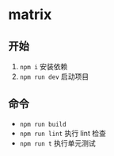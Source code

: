 # matrix

## 开始

1. `npm i` 安装依赖
2. `npm run dev` 启动项目

## 命令

- `npm run build`
- `npm run lint` 执行 lint 检查
- `npm run t` 执行单元测试
